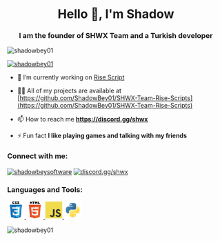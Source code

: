 <h1 align="center">Hello 👋, I'm Shadow</h1>
<h3 align="center">I am the founder of SHWX Team and a Turkish developer</h3>

<p align="left"> <img src="https://komarev.com/ghpvc/?username=shadowbey01&label=Profile%20views&color=0e75b6&style=flat" alt="shadowbey01" /> </p>

<p align="left"> <a href="https://github.com/ryo-ma/github-profile-trophy"><img src="https://github-profile-trophy.vercel.app/?username=shadowbey01" alt="shadowbey01" /></a> </p>

- 🔭 I’m currently working on [Rise Script](https://discord.gg/shwx)

- 👨‍💻 All of my projects are available at [https://github.com/ShadowBey01/SHWX-Team-Rise-Scripts](https://github.com/ShadowBey01/SHWX-Team-Rise-Scripts)

- 📫 How to reach me **https://discord.gg/shwx**

- ⚡ Fun fact **I like playing games and talking with my friends**

<h3 align="left">Connect with me:</h3>
<p align="left">
<a href="https://www.youtube.com/c/shadowbeysoftware" target="blank"><img align="center" src="https://raw.githubusercontent.com/rahuldkjain/github-profile-readme-generator/master/src/images/icons/Social/youtube.svg" alt="shadowbeysoftware" height="30" width="40" /></a>
<a href="https://discord.gg/discord.gg/shwx" target="blank"><img align="center" src="https://raw.githubusercontent.com/rahuldkjain/github-profile-readme-generator/master/src/images/icons/Social/discord.svg" alt="discord.gg/shwx" height="30" width="40" /></a>
</p>

<h3 align="left">Languages and Tools:</h3>
<p align="left"> <a href="https://www.w3schools.com/css/" target="_blank" rel="noreferrer"> <img src="https://raw.githubusercontent.com/devicons/devicon/master/icons/css3/css3-original-wordmark.svg" alt="css3" width="40" height="40"/> </a> <a href="https://www.w3.org/html/" target="_blank" rel="noreferrer"> <img src="https://raw.githubusercontent.com/devicons/devicon/master/icons/html5/html5-original-wordmark.svg" alt="html5" width="40" height="40"/> </a> <a href="https://developer.mozilla.org/en-US/docs/Web/JavaScript" target="_blank" rel="noreferrer"> <img src="https://raw.githubusercontent.com/devicons/devicon/master/icons/javascript/javascript-original.svg" alt="javascript" width="40" height="40"/> </a> <a href="https://www.python.org" target="_blank" rel="noreferrer"> <img src="https://raw.githubusercontent.com/devicons/devicon/master/icons/python/python-original.svg" alt="python" width="40" height="40"/> </a> </p>

<p><img align="center" src="https://github-readme-stats.vercel.app/api/top-langs?username=shadowbey01&show_icons=true&locale=en&layout=compact" alt="shadowbey01" /></p>
